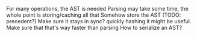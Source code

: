 
For many operations, the AST is needed
Parsing may take some time, the whole point is storing/caching all that
Somehow store the AST (TODO: precedent?)
Make sure it stays in sync? quickly hashing it might be useful. Make sure that that's way faster than parsing
How to serialize an AST?


